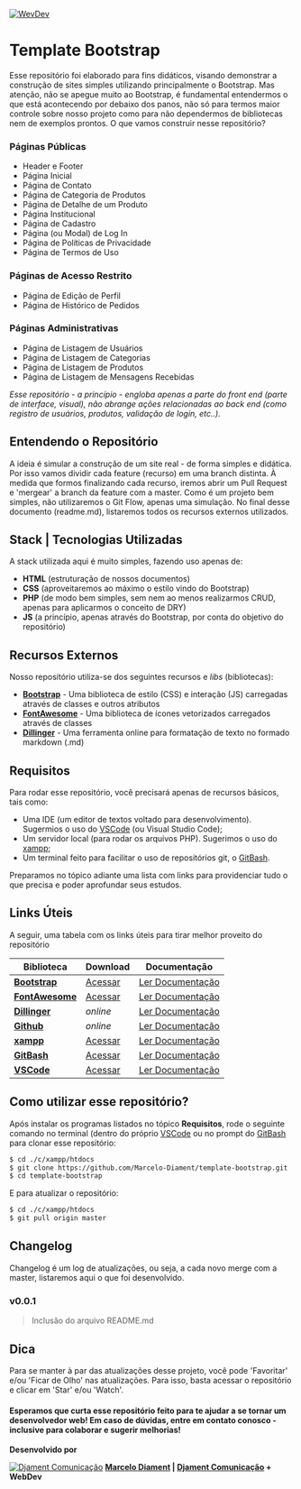 [![WevDev](https://djament.com.br/img/placeholder-logo-120x120.png)](https://github.com/Marcelo-Diament/template-bootstrap)
# Template Bootstrap

Esse repositório foi elaborado para fins didáticos, visando demonstrar a construção de sites simples utilizando principalmente o Bootstrap. Mas atenção, não se apegue muito ao Bootstrap, é fundamental entendermos o que está acontecendo por debaixo dos panos, não só para termos maior controle sobre nosso projeto como para não dependermos de bibliotecas nem de exemplos prontos. O que vamos construir nesse repositório?

 ### Páginas Públicas
  - Header e Footer
  - Página Inicial
  - Página de Contato
  - Página de Categoria de Produtos
  - Página de Detalhe de um Produto
  - Página Institucional
  - Página de Cadastro
  - Página (ou Modal) de Log In
  - Página de Políticas de Privacidade
  - Página de Termos de Uso

 ### Páginas de Acesso Restrito
  - Página de Edição de Perfil
  - Página de Histórico de Pedidos

### Páginas Administrativas
  - Página de Listagem de Usuários
  - Página de Listagem de Categorias
  - Página de Listagem de Produtos
  - Página de Listagem de Mensagens Recebidas

_Esse repositório - a princípio - engloba apenas a parte do front end (parte de interface, visual), não abrange ações relacionadas ao back end (como registro de usuários, produtos, validação de login, etc..)._


## Entendendo o Repositório
A ideia é simular a construção de um site real - de forma simples e didática. Por isso vamos dividir cada feature (recurso) em uma branch distinta. À medida que formos finalizando cada recurso, iremos abrir um Pull Request e 'mergear' a branch da feature com a master. Como é um projeto bem simples, não utilizaremos o Git Flow, apenas uma simulação. No final desse documento (readme.md), listaremos todos os recursos externos utilizados.


## Stack | Tecnologias Utilizadas
A stack utilizada aqui é muito simples, fazendo uso apenas de:

* **HTML** (estruturação de nossos documentos)
* **CSS** (aproveitaremos ao máximo o estilo vindo do Bootstrap)
* **PHP** (de modo bem simples, sem nem ao menos realizarmos CRUD, apenas para aplicarmos o conceito de DRY)
* **JS** (a princípio, apenas através do Bootstrap, por conta do objetivo do repositório)


## Recursos Externos
Nosso repositório utiliza-se dos seguintes recursos e *libs* (bibliotecas):

* **[Bootstrap]** - Uma biblioteca de estilo (CSS) e interação (JS) carregadas através de classes e outros atributos
* **[FontAwesome]** - Uma biblioteca de ícones vetorizados carregados através de classes
* **[Dillinger]** - Uma ferramenta online para formatação de texto no formado markdown (.md)


## Requisitos
Para rodar esse repositório, você precisará apenas de recursos básicos, tais como:

- Uma IDE (um editor de textos voltado para desenvolvimento). Sugermios o uso do [VSCode] (ou Visual Studio Code);
- Um servidor local (para rodar os arquivos PHP). Sugerimos o uso do [xampp];
- Um terminal feito para facilitar o uso de repositórios git, o [GitBash].

Preparamos no tópico adiante uma lista com links para providenciar tudo o que precisa e poder aprofundar seus estudos.


## Links Úteis
A seguir, uma tabela com os links úteis para tirar melhor proveito do repositório

| Biblioteca | Download | Documentação |
| ------ | ------ | ------ |
| **[Bootstrap]** | [Acessar][BootstrapDownload] | [Ler Documentação][BootstrapDocs] |
| **[FontAwesome]** | [Acessar][FontAwesomeDownload] | [Ler Documentação][FontAwesomeDocs] |
| **[Dillinger]** | _online_ | [Ler Documentação][DillingerDocs] |
| **[Github]** | _online_ | [Ler Documentação][GithubDocs] |
| **[xampp]** | [Acessar][XamppDownload] | [Ler Documentação][XamppDocs] |
| **[GitBash]** | [Acessar][GitBashDownload] | [Ler Documentação][GitBashDocs] |
| **[VSCode]** | [Acessar][VSCodeDownload] | [Ler Documentação][VSCodeDocs] |


## Como utilizar esse repositório?

Após instalar os programas listados no tópico **Requisitos**, rode o seguinte comando no terminal (dentro do próprio [VSCode] ou no prompt do [GitBash] para clonar esse repositório:

```sh
$ cd ./c/xampp/htdocs
$ git clone https://github.com/Marcelo-Diament/template-bootstrap.git
$ cd template-bootstrap
```

E para atualizar o repositório:

```sh
$ cd ./c/xampp/htdocs
$ git pull origin master
```


## Changelog
Changelog é um log de atualizações, ou seja, a cada novo merge com a master, listaremos aqui o que foi desenvolvido.

### v0.0.1
> Inclusão do arquivo README.md


## Dica
Para se manter à par das atualizações desse projeto, você pode 'Favoritar' e/ou 'Ficar de Olho' nas atualizações. Para isso, basta acessar o repositório e clicar em 'Star' e/ou 'Watch'.


#### **Esperamos que curta esse repositório feito para te ajudar a se tornar um desenvolvedor web! Em caso de dúvidas, entre em contato conosco - inclusive para colaborar e sugerir melhorias!**


**Desenvolvido por**

[![Djament Comunicação](https://djament.com.br/favicons/apple-touch-icon-precomposed-120x120.png)](https://djament.com.br)
**[Marcelo Diament] | [Djament Comunicação] + WebDev**

[//]: # (A seguir, os links que constam nesse documento)

   [Djament Comunicação]: <https://djament.com.br>
   [Marcelo Diament]: <https://www.linkedin.com/in/marcelodiament/>
   [Bootstrap]: <https://getbootstrap.com/>
   [BootstrapDownload]: <https://getbootstrap.com/docs/4.4/getting-started/download/r>
   [BootstrapDocs]: <https://getbootstrap.com/docs/4.4/getting-started/introduction/>
   [FontAwesome]: <https://fontawesome.com/>
   [FontAwesomeDownload]: <https://fontawesome.com/download>
   [FontAwesomeDocs]: <https://fontawesome.com/how-to-use/on-the-web/referencing-icons/basic-use>
   [Dillinger]: <https://dillinger.io/>
   [DillingerDocs]: <https://www.markdownguide.org/>
   [Github]: <https://github.com/>
   [GithubDocs]: <https://github.blog/>
   [xampp]: <https://www.apachefriends.org/pt_br/index.html>
   [xamppDownload]: <https://www.apachefriends.org/download.html>
   [xamppDocs]: <https://www.apachefriends.org/faq_windows.html>
   [GitBash]: <https://gitforwindows.org/>
   [GitBashDownload]: <https://gitforwindows.org/>
   [GitBashDocs]: <https://github.com/git-for-windows/git/wiki/FAQ>
   [VSCode]: <https://code.visualstudio.com/>
   [VSCodeDownload]: <https://code.visualstudio.com/download>
   [VSCodeDocs]: <https://code.visualstudio.com/docs>
   
